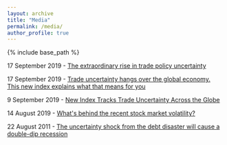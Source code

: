```yaml
---
layout: archive
title: "Media"
permalink: /media/
author_profile: true
---
```


{% include base_path %}

17 September 2019 - <a href='https://voxeu.org/article/extraordinary-rise-trade-policy-uncertainty' target='_blank'>The extraordinary rise in trade policy uncertainty</a>

17 September 2019 - <a href='https://www.weforum.org/agenda/2019/09/new-index-tracks-trade-uncertainty-globe' target='_blank'>Trade uncertainty hangs over the global economy. This new index explains what that means for you</a>

9 September 2019 - <a href='https://blogs.imf.org/2019/09/09/new-index-tracks-trade-uncertainty-across-the-globe/' target='_blank'>New Index Tracks Trade Uncertainty Across the Globe</a>

14 August 2019 - <a href='https://www.pbs.org/newshour/show/whats-behind-the-recent-stock-market-volatility' target='_blank'>What's behind the recent stock market volatility?</a> 

22 August 2011 - <a href='https://voxeu.org/article/uncertainty-shock-will-cause-recession-evidence-16-previous-episodes' target='_blank'>The uncertainty shock from the debt disaster will cause a double-dip recession</a> 
